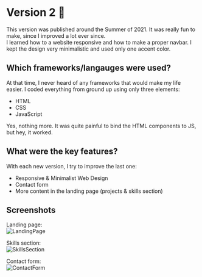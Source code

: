 # Version 2 🍉
This version was published around the Summer of 2021. It was really fun to make, since I improved a lot ever since. <br>
I learned how to a website responsive and how to make a proper navbar. I kept the design very minimalistic and used only one accent color. <br>

## Which frameworks/langauges were used?
At that time, I never heard of any frameworks that would make my life easier. I coded everything from ground up using only three elements:

- HTML
- CSS
- JavaScript

Yes, nothing more. It was quite painful to bind the HTML components to JS, but hey, it worked.

## What were the key features?
With each new version, I try to improve the last one:

- Responsive & Minimalist Web Design
- Contact form
- More content in the landing page (projects & skills section)

## Screenshots

Landing page: \
![LandingPage](https://user-images.githubusercontent.com/61380971/152680024-11610a95-b141-42f3-bd2b-632db0a6a0cd.png)

Skills section: \
![SkillsSection](https://user-images.githubusercontent.com/61380971/152680034-3a23e636-47b4-40e9-829e-908f7cfa4a15.png)

Contact form: \
![ContactForm](https://user-images.githubusercontent.com/61380971/152680042-88e7f3e1-c232-4cfa-b11f-8cd01643f507.png)
